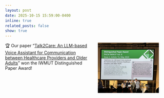 ```yaml
---
layout: post
date: 2025-10-15 15:59:00-0400
inline: true
related_posts: false
show: true
---
```



<img src="/assets/img/ubicomp.jpg" width="200"
     style="float:right; margin:0 0 1rem 1rem;" alt="">
<p>🏆 Our paper “<a href="https://dl.acm.org/doi/abs/10.1145/3659625">Talk2Care: An LLM-based Voice Assistant for Communication between Healthcare Providers and Older Adults</a>” won the IWMUT Distinguished Paper Award!</p>
<div style="clear:both;"></div>
